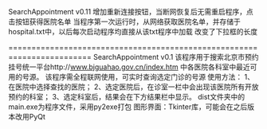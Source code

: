 SearchAppointment v0.11
增加重新连接按钮，当断网恢复后无需重启程序，点击按钮获得医院名单
当程序第一次运行时，从网络获取医院名单，并存储于hospital.txt中，以后每次启动程序均直接从该txt程序中加载
改变了下拉框的长度

========================================================================
SearchAppointment v0.1
该程序用于搜索北京市预约挂号统一平台http://www.bjguahao.gov.cn/index.htm
中各医院各科室中最近可用的号源。
该程序需全程联网使用，可实时查询选定门诊的号源
使用方法：
1、在医院中选择查找的医院；
2、选定医院后，在诊室一栏中会出现该医院所有开放预约的科室；
3、选定科室后，结果会在下方结果栏中显示。
dist文件夹中的main.exe为程序文件，采用py2exe打包
图形界面：Tkinter库，可能会在之后版本改用PyQt
